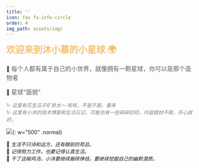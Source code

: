 ```yaml
---
title: ''
icon: fas fa-info-circle
order: 4
img_path: assets/img/
---
```


**<font size=5 color='#f5c272'>欢迎来到沐小慕的小星球 🌍</font>**

🧡 <font size="3" color='#635f59'>每个人都有属于自己的小世界，就像拥有一颗星球，你可以是那个造物者</font>  

💛 <font size=3 color='#635f59'>星球"面貌"</font>  

✨ _<font size=2 color='#808080'>这里有花生瓜子矿泉水～ 咳咳，不是不是，重来</font>_  
✨ _<font size=2 color='#808080'>这里有小沐的技术博客和生活日记，可能也有一些碎碎叨叨，内容题材不限，开心就好。</font>_  

![](me.jpeg){: w="500" .normal}

🧡 _<font size=2>生活不只诗和远方，还有眼前的苟且。</font>_  
💛 _<font size=2>记得努力工作，也要记得认真生活。</font>_  
🧡 _<font size=2>干了这碗鸡汤，小沐要继续搬砖挣钱，要继续挖掘自己的幽默潜质。</font>_  





